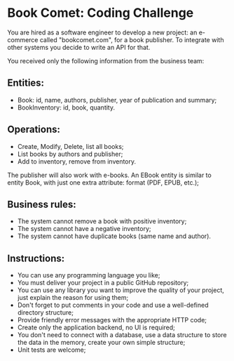 # Book Comet: Coding Challenge

You are hired as a software engineer to develop a new project: an e-commerce called "bookcomet.com", for a book publisher.
To integrate with other systems you decide to write an API for that.

You received only the following information from the business team:

## Entities:
* Book: id, name, authors, publisher, year of publication and summary;
* BookInventory: id, book, quantity.
 
## Operations: 
* Create, Modify, Delete, list all books;
* List books by authors and publisher;
* Add to inventory, remove from inventory.

The publisher will also work with e-books. An EBook entity is similar to entity Book, with just one extra attribute: format (PDF, EPUB, etc.);

## Business rules:
* The system cannot remove a book with positive inventory;
* The system cannot have a negative inventory;
* The system cannot have duplicate books (same name and author).

## Instructions:
* You can use any programming language you like;
* You must deliver your project in a public GitHub repository;
* You can use any library you want to improve the quality of your project, just explain the reason for using them;
* Don't forget to put comments in your code and use a well-defined directory structure;
* Provide friendly error messages with the appropriate HTTP code;
* Create only the application backend, no UI is required;
* You don't need to connect with a database, use a data structure to store the data in the memory, create your own  simple structure;
* Unit tests are welcome;
